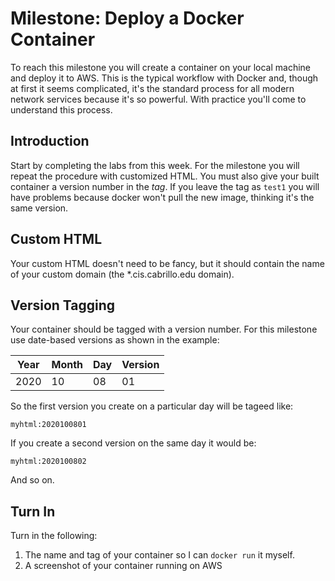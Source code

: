 # Milestone: Deploy a Docker Container 

To reach this milestone you will create a container on your local machine and deploy it to AWS. This is the typical workflow with Docker and, though at first it seems complicated, it's the standard process for all modern network services because it's so powerful. With practice you'll come to understand this process. 

## Introduction 

Start by completing the labs from this week. For the milestone you will repeat the procedure with customized HTML. You must also give your built container a version number in the *tag*. If you leave the tag as `test1` you will have problems because docker won't pull the new image, thinking it's the same version. 

## Custom HTML 

Your custom HTML doesn't need to be fancy, but it should contain the name of your custom domain (the *.cis.cabrillo.edu domain). 

## Version Tagging 

Your container should be tagged with a version number. For this milestone use date-based versions as shown in the example: 

| Year | Month | Day | Version | 
| --- | --- | --- | --- | 
| 2020 | 10 | 08 | 01 | 

So the first version you create on a particular day will be tageed like: 

```
myhtml:2020100801 
```

If you create a second version on the same day it would be: 

```
myhtml:2020100802
```

And so on. 

## Turn In 

Turn in the following: 

1. The name and tag of your container so I can `docker run` it myself. 
1. A screenshot of your container running on AWS
